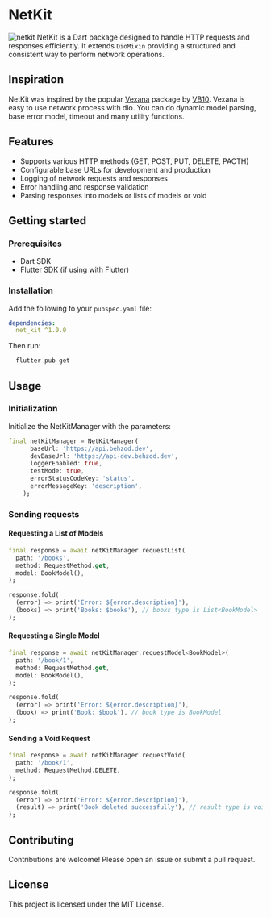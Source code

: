 # NetKit
![netkit](https://github.com/user-attachments/assets/eb34c4cf-80d5-43aa-823d-7f578f90663b)
NetKit is a Dart package designed to handle HTTP requests and responses efficiently. It
extends `DioMixin` providing a structured and consistent way to perform network operations.

## **Inspiration**

NetKit was inspired by the popular [Vexana](https://pub.dev/packages/vexana) package by [VB10](https://github.com/VB10). Vexana is easy to use network process with dio. You can do dynamic model parsing, base error model, timeout and many utility functions.

## **Features**
- Supports various HTTP methods (GET, POST, PUT, DELETE, PACTH)
- Configurable base URLs for development and production
- Logging of network requests and responses
- Error handling and response validation
- Parsing responses into models or lists of models or void

## Getting started

### **Prerequisites**

- Dart SDK
- Flutter SDK (if using with Flutter)

### **Installation**

Add the following to your `pubspec.yaml` file:

```yaml
dependencies:
  net_kit ^1.0.0
```

Then run:

```bash
  flutter pub get
```

## Usage
### **Initialization**
Initialize the NetKitManager with the parameters:

```dart
final netKitManager = NetKitManager(
      baseUrl: 'https://api.behzod.dev',
      devBaseUrl: 'https://api-dev.behzod.dev',
      loggerEnabled: true,
      testMode: true,
      errorStatusCodeKey: 'status',
      errorMessageKey: 'description',
    );
```
### **Sending requests**

#### **Requesting a List of Models**

```dart
final response = await netKitManager.requestList(
  path: '/books',
  method: RequestMethod.get,
  model: BookModel(),
);

response.fold(
  (error) => print('Error: ${error.description}'),
  (books) => print('Books: $books'), // books type is List<BookModel>
);
```

#### **Requesting a Single Model**

```dart
final response = await netKitManager.requestModel<BookModel>(
  path: '/book/1',
  method: RequestMethod.get,
  model: BookModel(),
);

response.fold(
  (error) => print('Error: ${error.description}'),
  (book) => print('Book: $book'), // book type is BookModel
);
```

#### **Sending a Void Request**
```dart
final response = await netKitManager.requestVoid(
  path: '/book/1',
  method: RequestMethod.DELETE,
);

response.fold(
  (error) => print('Error: ${error.description}'),
  (result) => print('Book deleted successfully'), // result type is void 
);
```

## Contributing
Contributions are welcome! Please open an issue or submit a pull request.  
## License
This project is licensed under the MIT License.
  
